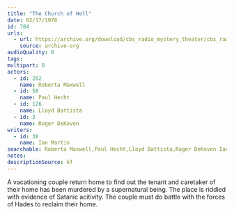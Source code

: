 ```yaml
---
title: "The Church of Hell"
date: 02/17/1978
id: 784
urls: 
  - url: https://archive.org/download/cbs_radio_mystery_theater/cbs_radio_mystery_theater-0751-0800.zip/cbs_radio_mystery_theater-0751-0800%2Fcbsrmt_0784_church_of_hell.mp3
    source: archive-org
audioQuality: 0
tags: 
multipart: 0
actors:  
  - id: 202
    name: Roberta Maxwell  
  - id: 58
    name: Paul Hecht  
  - id: 126
    name: Lloyd Battista  
  - id: 3
    name: Roger DeKoven
writers:  
  - id: 38
    name: Ian Martin
searchable: Roberta Maxwell,Paul Hecht,Lloyd Battista,Roger DeKoven Ian Martin
notes: 
descriptionSource: kf
---
```

A vacationing couple return home to find out the tenant and caretaker of their home has been murdered by a supernatural being. The place is riddled with evidence of Satanic acitivity. The couple must do battle with the forces of Hades to reclaim their home.